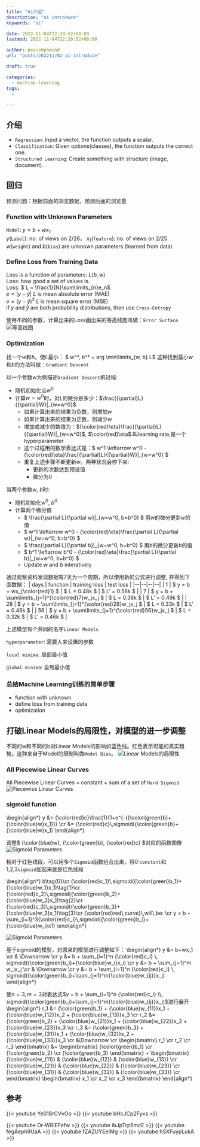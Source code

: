 ```yaml
---
title: "Ai介绍"
description: "ai introduce"
keywords: "ai"

date: 2022-11-04T22:20:52+08:00
lastmod: 2022-11-04T22:20:52+08:00

author: peace0phmind
url: "posts/202211/02-ai-introduce"

draft: true

categories:
  - machine-learning
tags:
  -

---
```


## 介绍
- `Regression`: Input a vector, the function outputs a scalar.
- `Classification`: Given options(classes), the function outputs the correct one.
- `Structured Learning`: Create something with structure (image, document).

## 回归
预测问题：根据前面的浏览数据，预测后面的浏览量

### Function with Unknown Parameters
`Model`: $y = b + wx_1$ <br/>
$y$(`Label`): no. of views on 2/26， $x_1$(`feature`): no. of views on 2/25  <br/>
$w$(`weight`) and $b$(`bias`) are unknown parameters (learned from data)  <br/>

### Define Loss from Training Data
Loss is a function of parameters: $L(b, w)$ <br/>
Loss: how good a set of values is.          <br/>
Loss: $ L = \frac{1}{N}\sum\limits_{n}e_n$  <br/>
$e = |y - \hat{y}|$ $L$ is mean absolute error (MAE) <br/>
$e = (y-\hat{y})^2$ $L$ is mean square error (MSE) <br/>
if $y$ and $\hat{y}$ are both probability distributions, then use `Cross-Entropy`

使用不同的参数，计算出来的Loss画出来的等高线图叫做：`Error Surface`
![等高线图](/images/202211/02-ai-introduce/01.0001.jpg)

### Optimization
找一个$w$和$b$，使$L$最小： $ w^\*, b^\* = arg \min\limits_{w, b} L$
这种找到最小$w$和$b$的方法叫做：`Gradient Descent`

以一个参数$w$为例描述`Gradient Descent`的过程: 
- 随机初始化点$w^0$
- 计算$w=w^0$时，对$L$的微分是多少：$\frac{{\partial}L}{{\partial}W}|_{w=w^0}$
  - 如果计算出来的结果为负数，则增加$w$
  - 如果计算出来的结果为正数，则减少$w$
  - 增加或减少的数值为：${\color{red}\eta}\frac{{\partial}L}{{\partial}W}|_{w=w^0}$, $\color{red}\eta$:叫learning rate,是一个hyperparameter
  - 这个过程用的数学表达式是：$ w^1 \leftarrow w^0 - {\color{red}\eta}\frac{{\partial}L}{{\partial}W}|_{w=w^0} $
  - 重复上述步骤不断更新$w$。两种状况会停下来:
    - 更新的次数达到预设值
    - 微分为0

当两个参数$w$, $b$时:
- 随机初始化$w^0$, $b^0$
- 计算两个微分值
  - $ \frac{\partial L}{\partial w}|_{w=w^0, b=b^0} $ 用$w$的微分更新$w$的值
  - $ w^1 \leftarrow w^0 - {\color{red}\eta}\frac{\partial L}{\partial w}|_{w=w^0, b=b^0} $
  - $ \frac{\partial L}{\partial b}|_{w=w^0, b=b^0} $ 用$b$的微分更新$b$的值
  - $ b^1 \leftarrow b^0 - {\color{red}\eta}\frac{\partial L}{\partial b}|_{w=w^0, b=b^0} $
  - Update $w$ and $b$ interatively

通过观察资料发现数据有7天为一个周期，所以使用新的公式进行调整, 并得到下面数据：
| days | function | training loss | test loss |
|--|--|--|--|
| 1  | $ y = b + wx_{\color{red}1} $                       | $ L = 0.48k $ | $ L' = 0.58k $ |
| 7  | $ y = b + \sum\limits_{j=1}^{\color{red}7}w_jx_j $  | $ L = 0.38k $ | $ L' = 0.49k $ |
| 28 | $ y = b + \sum\limits_{j=1}^{\color{red}28}w_jx_j $ | $ L = 0.33k $ | $ L' = 0.46k $ |
| 56 | $ y = b + \sum\limits_{j=1}^{\color{red}56}w_jx_j $ | $ L = 0.32k $ | $ L' = 0.46k $ |

上述模型有个共同的名字`Linear Models`

`hyperparameter`: 需要人来设置的参数

`local minima`: 局部最小值

`global minima`: 全局最小值

### 总结Machine Learning训练的简单步骤
- function with unknown
- define loss from training data
- optimization

## 打破Linear Models的局限性，对模型的进一步调整
不同的w和不同的b对Linear Models的影响如蓝色线。红色表示可能的真实趋势。这种来自于Model的限制叫做`Model Bias`。
![Linear Models的局限性](/images/202211/02-ai-introduce/02.0002.jpg)

### All Piecewise Linear Curves
All Piecewise Linear Curves = constant + sum of a set of `Hard Sigmoid`
![Piecewise Linear Curves](/images/202211/02-ai-introduce/02.0003.jpg)

### sigmoid function
\begin{align*}
y &= {\color{red}c}\frac{1}{1+e^{-({\color{green}b}+{\color{blue}w}x_1)}}  \cr
&= {\color{red}c}\\,sigmoid({\color{green}b}+{\color{blue}w}x_1)
\end{align*}

调整$ {\color{blue}w}, {\color{green}b}, {\color{red}c} $对应的函数图像
![Sigmoid Parameters](/images/202211/02-ai-introduce/02.0004.jpg)

相对于红色线段，可以用多个`Sigmoid`函数组合出来，将0:`constant`和1,2,3`sigmoid`加起来就是红色线段

\begin{align*}
b\tag{0}\cr
{\color{red}c_1}\\,sigmoid({\color{green}b_1}+{\color{blue}w_1}x_1)\tag{1}\cr
{\color{red}c_2}\\,sigmoid({\color{green}b_2}+{\color{blue}w_2}x_1)\tag{2}\cr
{\color{red}c_3}\\,sigmoid({\color{green}b_3}+{\color{blue}w_3}x_1)\tag{3}\cr
{\color{red}red\\,curve}\\,will\\,be: \cr
y = b + \sum_{i=1}^3{\color{red}c_i}\\,sigmoid({\color{green}b_i}+{\color{blue}w_i}x1)
\end{align*}


![Sigmoid Parameters](/images/202211/02-ai-introduce/02.0005.jpg)

基于sigmoid的模型，对原来的模型进行调整如下：
\begin{align*}
y &= b+wx_1  \cr
& \Downarrow  \cr
y &= b + \sum_{i=1}^n {\color{red}c_i} \\, sigmoid({\color{green}b_i}+{\color{blue}w_i}x_i) \cr
y &= b + \sum_{j=1}^m w_jx_j  \cr
& \Downarrow  \cr
y &= b + \sum_{i=1}^n {\color{red}c_i} \\, sigmoid({\color{green}b_i}+\sum_{j=1}^m{\color{blue}w_{ij}}x_j)
\end{align*}

使$n=3, m=3$对表达式$y = b + \sum_{i=1}^n {\color{red}c_i} \\, sigmoid({\color{green}b_i}+\sum_{j=1}^m{\color{blue}w_{ij}}x_j)$进行展开
\begin{align*}
r_1 &= {\color{green}b_1} + {\color{blue}w_{11}}x_1 + {\color{blue}w_{12}}x_2 + {\color{blue}w_{13}}x_3  \cr
r_2 &= {\color{green}b_2} + {\color{blue}w_{21}}x_1 + {\color{blue}w_{22}}x_2 + {\color{blue}w_{23}}x_3  \cr
r_3 &= {\color{green}b_3} + {\color{blue}w_{31}}x_1 + {\color{blue}w_{32}}x_2 + {\color{blue}w_{33}}x_3  \cr
&\Downarrow \cr
\begin{bmatrix} r_1 \cr r_2 \cr r_3 \end{bmatrix} &=
\begin{bmatrix} {\color{green}b_1} \cr {\color{green}b_2} \cr {\color{green}b_3} \end{bmatrix} + 
\begin{bmatrix}
{\color{blue}w_{11}} & {\color{blue}w_{12}} & {\color{blue}w_{13}}  \cr
{\color{blue}w_{21}} & {\color{blue}w_{22}} & {\color{blue}w_{23}}  \cr
{\color{blue}w_{31}} & {\color{blue}w_{32}} & {\color{blue}w_{33}}  \cr
\end{bmatrix}
\begin{bmatrix} x_1 \cr x_2 \cr x_3 \end{bmatrix}
\end{align*}


## 参考
{{< youtube Ye018rCVvOo >}}
{{< youtube bHcJCp2Fyxs >}}

{{< youtube Dr-WRlEFefw >}}
{{< youtube ibJpTrp5mcE >}}
{{< youtube fegAeph9UaA >}}
{{< youtube fZAZUYEeIMg >}}
{{< youtube hSXFuypLukA >}}
